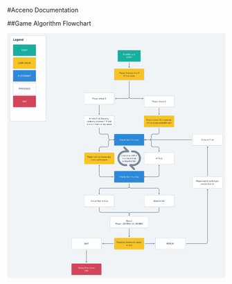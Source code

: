 #Acceno Documentation

##Game Algorithm Flowchart

![Flowchart](/predev_docs/accenno-algorithm-flow.png)
